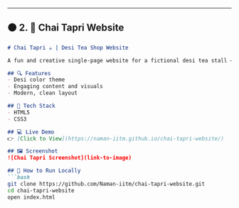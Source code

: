 ---

## 🟠 2. 📁 **Chai Tapri Website**

```markdown
# Chai Tapri ☕ | Desi Tea Shop Website

A fun and creative single-page website for a fictional desi tea stall — inspired by Indian tapri culture. Great project to showcase UI/UX and branding skills.

## 🔍 Features
- Desi color theme
- Engaging content and visuals
- Modern, clean layout

## 🧰 Tech Stack
- HTML5
- CSS3

## 💻 Live Demo
👉 [Click to View](https://naman-iitm.github.io/chai-tapri-website/)

## 🖼️ Screenshot
![Chai Tapri Screenshot](link-to-image)

## 🚀 How to Run Locally
```bash
git clone https://github.com/Naman-iitm/chai-tapri-website.git
cd chai-tapri-website
open index.html
